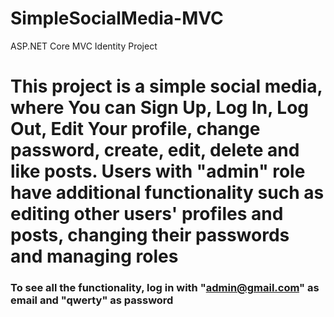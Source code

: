 # SimpleSocialMedia-MVC
ASP.NET Core MVC Identity Project

# This project is a simple social media, where You can Sign Up, Log In, Log Out, Edit Your profile, change password, create, edit, delete and like posts. Users with "admin" role have additional functionality such as editing other users' profiles and posts, changing their passwords and managing roles
### To see all the functionality, log in with "admin@gmail.com" as email and "qwerty" as password
